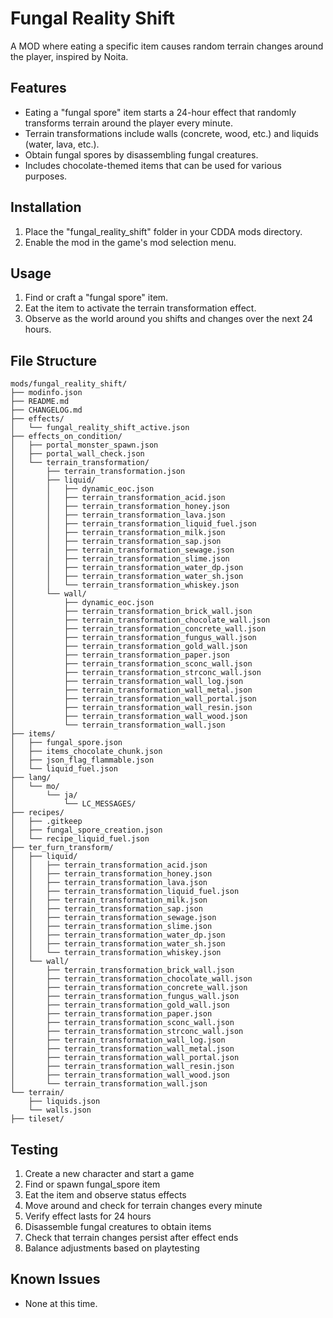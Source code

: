 # Fungal Reality Shift

A MOD where eating a specific item causes random terrain changes around the player, inspired by Noita.

## Features
- Eating a "fungal spore" item starts a 24-hour effect that randomly transforms terrain around the player every minute.
- Terrain transformations include walls (concrete, wood, etc.) and liquids (water, lava, etc.).
- Obtain fungal spores by disassembling fungal creatures.
- Includes chocolate-themed items that can be used for various purposes.

## Installation
1. Place the "fungal_reality_shift" folder in your CDDA mods directory.
2. Enable the mod in the game's mod selection menu.

## Usage
1. Find or craft a "fungal spore" item.
2. Eat the item to activate the terrain transformation effect.
3. Observe as the world around you shifts and changes over the next 24 hours.

## File Structure
```
mods/fungal_reality_shift/
├── modinfo.json
├── README.md
├── CHANGELOG.md
├── effects/
│   └── fungal_reality_shift_active.json
├── effects_on_condition/
│   ├── portal_monster_spawn.json
│   ├── portal_wall_check.json
│   └── terrain_transformation/
│       ├── terrain_transformation.json
│       ├── liquid/
│       │   ├── dynamic_eoc.json
│       │   ├── terrain_transformation_acid.json
│       │   ├── terrain_transformation_honey.json
│       │   ├── terrain_transformation_lava.json
│       │   ├── terrain_transformation_liquid_fuel.json
│       │   ├── terrain_transformation_milk.json
│       │   ├── terrain_transformation_sap.json
│       │   ├── terrain_transformation_sewage.json
│       │   ├── terrain_transformation_slime.json
│       │   ├── terrain_transformation_water_dp.json
│       │   ├── terrain_transformation_water_sh.json
│       │   └── terrain_transformation_whiskey.json
│       └── wall/
│           ├── dynamic_eoc.json
│           ├── terrain_transformation_brick_wall.json
│           ├── terrain_transformation_chocolate_wall.json
│           ├── terrain_transformation_concrete_wall.json
│           ├── terrain_transformation_fungus_wall.json
│           ├── terrain_transformation_gold_wall.json
│           ├── terrain_transformation_paper.json
│           ├── terrain_transformation_sconc_wall.json
│           ├── terrain_transformation_strconc_wall.json
│           ├── terrain_transformation_wall_log.json
│           ├── terrain_transformation_wall_metal.json
│           ├── terrain_transformation_wall_portal.json
│           ├── terrain_transformation_wall_resin.json
│           ├── terrain_transformation_wall_wood.json
│           └── terrain_transformation_wall.json
├── items/
│   ├── fungal_spore.json
│   ├── items_chocolate_chunk.json
│   ├── json_flag_flammable.json
│   └── liquid_fuel.json
├── lang/
│   └── mo/
│       └── ja/
│           └── LC_MESSAGES/
├── recipes/
│   ├── .gitkeep
│   ├── fungal_spore_creation.json
│   └── recipe_liquid_fuel.json
├── ter_furn_transform/
│   ├── liquid/
│   │   ├── terrain_transformation_acid.json
│   │   ├── terrain_transformation_honey.json
│   │   ├── terrain_transformation_lava.json
│   │   ├── terrain_transformation_liquid_fuel.json
│   │   ├── terrain_transformation_milk.json
│   │   ├── terrain_transformation_sap.json
│   │   ├── terrain_transformation_sewage.json
│   │   ├── terrain_transformation_slime.json
│   │   ├── terrain_transformation_water_dp.json
│   │   ├── terrain_transformation_water_sh.json
│   │   └── terrain_transformation_whiskey.json
│   └── wall/
│       ├── terrain_transformation_brick_wall.json
│       ├── terrain_transformation_chocolate_wall.json
│       ├── terrain_transformation_concrete_wall.json
│       ├── terrain_transformation_fungus_wall.json
│       ├── terrain_transformation_gold_wall.json
│       ├── terrain_transformation_paper.json
│       ├── terrain_transformation_sconc_wall.json
│       ├── terrain_transformation_strconc_wall.json
│       ├── terrain_transformation_wall_log.json
│       ├── terrain_transformation_wall_metal.json
│       ├── terrain_transformation_wall_portal.json
│       ├── terrain_transformation_wall_resin.json
│       ├── terrain_transformation_wall_wood.json
│       └── terrain_transformation_wall.json
└── terrain/
    ├── liquids.json
    └── walls.json
├── tileset/
```

## Testing
1. Create a new character and start a game
2. Find or spawn fungal_spore item
3. Eat the item and observe status effects
4. Move around and check for terrain changes every minute
5. Verify effect lasts for 24 hours
6. Disassemble fungal creatures to obtain items
7. Check that terrain changes persist after effect ends
8. Balance adjustments based on playtesting

## Known Issues
- None at this time.